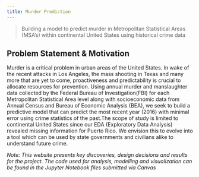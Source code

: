 ```yaml
---
title: Murder Prediction
---
```


>Building a model to predict murder in Metropolitan Statistical Areas (MSA’s) within continental United States using historical crime data


## Problem Statement & Motivation

Murder is a critical problem in urban areas of the United States. In wake of the recent attacks in Los Angeles, the mass shooting in Texas and many more that are yet to come, proactiveness and predictability is crucial to allocate resources for prevention. Using annual murder and manslaughter data collected by the Federal Bureau of Investigation(FBI) for each Metropolitan Statistical Area level along with socioeconomic data from Annual Census and Bureau of Economic Analysis (BEA), we seek to build a predictive model that can predict the most recent year (2016) with minimal error using crime statistics of the past.The scope of study is limited to continental United States since our EDA (Exploratory Data Analysis) revealed missing information for Puerto Rico. We envision this to evolve into a tool which can be used by state governments and civilians alike to understand future crime.


*Note: This website presents key discoveries, design decisions and results for the project. The code used for analysis, modelling and visualization can be found in the Jupyter Notebook files submitted via Canvas*